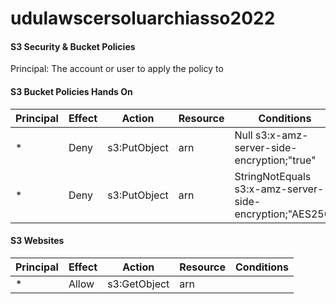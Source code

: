 # udulawscersoluarchiasso2022

#### S3 Security & Bucket Policies
Principal: The account or user to apply the policy to
#### S3 Bucket Policies Hands On
|Principal|Effect|Action|Resource|Conditions|
|--|--|--|--|--|
|\*|Deny|s3:PutObject|arn| Null s3:x-amz-server-side-encryption;"true"|
|\*|Deny|s3:PutObject|arn| StringNotEquals s3:x-amz-server-side-encryption;"AES256"|

#### S3 Websites
|Principal|Effect|Action|Resource|Conditions|
|--|--|--|--|--|
|\*|Allow|s3:GetObject|arn||
